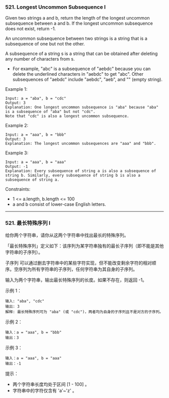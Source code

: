 ### 521. Longest Uncommon Subsequence I
Given two strings a and b, return the length of the longest uncommon subsequence between a and b. If the longest uncommon subsequence does not exist, return -1.

An uncommon subsequence between two strings is a string that is a subsequence of one but not the other.

A subsequence of a string s is a string that can be obtained after deleting any number of characters from s.

* For example, "abc" is a subsequence of "aebdc" because you can delete the underlined characters in "aebdc" to get "abc". Other subsequences of "aebdc" include "aebdc", "aeb", and "" (empty string).



Example 1:

	Input: a = "aba", b = "cdc"
	Output: 3
	Explanation: One longest uncommon subsequence is "aba" because "aba" is a subsequence of "aba" but not "cdc".
	Note that "cdc" is also a longest uncommon subsequence.

Example 2:

	Input: a = "aaa", b = "bbb"
	Output: 3
	Explanation: The longest uncommon subsequences are "aaa" and "bbb".

Example 3:

	Input: a = "aaa", b = "aaa"
	Output: -1
	Explanation: Every subsequence of string a is also a subsequence of string b. Similarly, every subsequence of string b is also a subsequence of string a.



Constraints:

* 1 <= a.length, b.length <= 100
* a and b consist of lower-case English letters.

----

### 521. 最长特殊序列 Ⅰ
给你两个字符串，请你从这两个字符串中找出最长的特殊序列。

「最长特殊序列」定义如下：该序列为某字符串独有的最长子序列（即不能是其他字符串的子序列）。

子序列 可以通过删去字符串中的某些字符实现，但不能改变剩余字符的相对顺序。空序列为所有字符串的子序列，任何字符串为其自身的子序列。

输入为两个字符串，输出最长特殊序列的长度。如果不存在，则返回 -1。



示例 1：

	输入: "aba", "cdc"
	输出: 3
	解释: 最长特殊序列可为 "aba" (或 "cdc")，两者均为自身的子序列且不是对方的子序列。

示例 2：

	输入：a = "aaa", b = "bbb"
	输出：3

示例 3：

	输入：a = "aaa", b = "aaa"
	输出：-1



提示：

* 两个字符串长度均处于区间 [1 - 100] 。
* 字符串中的字符仅含有 'a'~'z' 。

